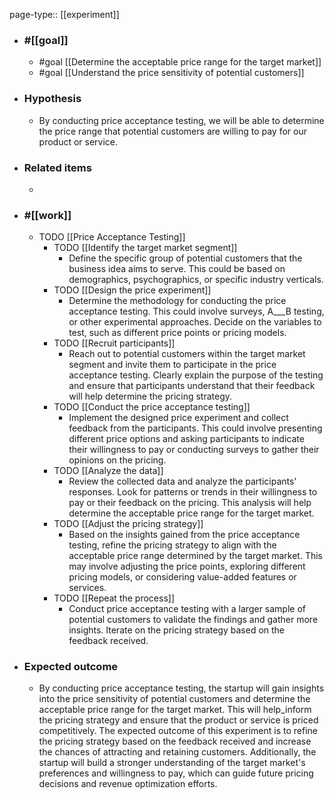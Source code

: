 page-type:: [[experiment]]



  - ### #[[goal]]
    - #goal [[Determine the acceptable price range for the target market]]
    - #goal [[Understand the price sensitivity of potential customers]]
  - ### Hypothesis
    - By conducting price acceptance testing, we will be able to determine the price range that potential customers are willing to pay for our product or service.
  - ### Related items
    - 
  - ### #[[work]]
    - TODO [[Price Acceptance Testing]]
      - TODO [[Identify the target market segment]]
        - Define the specific group of potential customers that the business idea aims to serve. This could be based on demographics, psychographics, or specific industry verticals.
      - TODO [[Design the price experiment]]
        - Determine the methodology for conducting the price acceptance testing. This could involve surveys, A___B testing, or other experimental approaches. Decide on the variables to test, such as different price points or pricing models.
      - TODO [[Recruit participants]]
        - Reach out to potential customers within the target market segment and invite them to participate in the price acceptance testing. Clearly explain the purpose of the testing and ensure that participants understand that their feedback will help determine the pricing strategy.
      - TODO [[Conduct the price acceptance testing]]
        - Implement the designed price experiment and collect feedback from the participants. This could involve presenting different price options and asking participants to indicate their willingness to pay or conducting surveys to gather their opinions on the pricing.
      - TODO [[Analyze the data]]
        - Review the collected data and analyze the participants' responses. Look for patterns or trends in their willingness to pay or their feedback on the pricing. This analysis will help determine the acceptable price range for the target market.
      - TODO [[Adjust the pricing strategy]]
        - Based on the insights gained from the price acceptance testing, refine the pricing strategy to align with the acceptable price range determined by the target market. This may involve adjusting the price points, exploring different pricing models, or considering value-added features or services.
      - TODO [[Repeat the process]]
        - Conduct price acceptance testing with a larger sample of potential customers to validate the findings and gather more insights. Iterate on the pricing strategy based on the feedback received.
  - ### Expected outcome
    - By conducting price acceptance testing, the startup will gain insights into the price sensitivity of potential customers and determine the acceptable price range for the target market. This will help_inform the pricing strategy and ensure that the product or service is priced competitively. The expected outcome of this experiment is to refine the pricing strategy based on the feedback received and increase the chances of attracting and retaining customers. Additionally, the startup will build a stronger understanding of the target market's preferences and willingness to pay, which can guide future pricing decisions and revenue optimization efforts.

